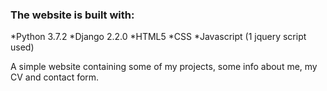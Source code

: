 

### The website is built with:
*Python 3.7.2
*Django 2.2.0
*HTML5
*CSS
*Javascript (1 jquery script used)

A simple website containing some of my projects, some info about me, my CV and contact form.
